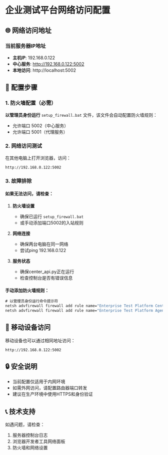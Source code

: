 # 企业测试平台网络访问配置

## 🌐 网络访问地址

### 当前服务器IP地址
- **主机IP**: 192.168.0.122
- **中心服务**: http://192.168.0.122:5002
- **本地访问**: http://localhost:5002

## 🔧 配置步骤

### 1. 防火墙配置（必需）
**以管理员身份运行** `setup_firewall.bat` 文件，该文件会自动配置防火墙规则：
- 允许端口 5002（中心服务）
- 允许端口 5001（代理服务）

### 2. 网络访问测试
在其他电脑上打开浏览器，访问：
```
http://192.168.0.122:5002
```

### 3. 故障排除

#### 如果无法访问，请检查：
1. **防火墙设置**
   - 确保已运行 `setup_firewall.bat`
   - 或手动添加端口5002的入站规则

2. **网络连接**
   - 确保两台电脑在同一网络
   - 尝试ping 192.168.0.122

3. **服务状态**
   - 确保center_api.py正在运行
   - 检查控制台是否有错误信息

#### 手动添加防火墙规则：
```cmd
# 以管理员身份运行命令提示符
netsh advfirewall firewall add rule name="Enterprise Test Platform Center" dir=in action=allow protocol=TCP localport=5002
netsh advfirewall firewall add rule name="Enterprise Test Platform Agent" dir=in action=allow protocol=TCP localport=5001
```

## 📱 移动设备访问
移动设备也可以通过相同地址访问：
```
http://192.168.0.122:5002
```

## 🔒 安全说明
- 当前配置仅适用于内网环境
- 如需外网访问，请配置路由器端口转发
- 建议在生产环境中使用HTTPS和身份验证

## 📞 技术支持
如遇问题，请检查：
1. 服务器控制台日志
2. 浏览器开发者工具网络面板
3. 防火墙和网络设置